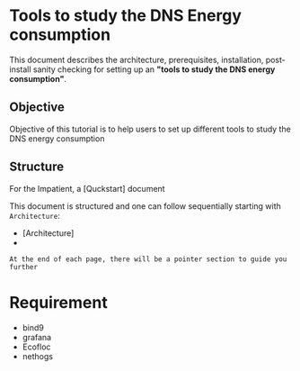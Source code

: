 # Tools to study the DNS Energy consumption

This document describes the architecture, prerequisites, installation, post-install sanity checking for setting up an **"tools to study the DNS energy consumption"**. 

## Objective 
Objective of this tutorial is to help users to set up different tools to study the DNS energy consumption

## Structure

For the Impatient, a [Quckstart] document 

This document is structured and one can follow sequentially starting with ``` Architecture ```:

 * [Architecture]
 * 
 
 ``` At the end of each page, there will be a pointer section to guide you further ```

# Requirement

- bind9
- grafana
- Ecofloc
- nethogs
